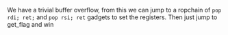 We have a trivial buffer overflow, from this we can jump to a ropchain of `pop rdi; ret;` and `pop rsi; ret` gadgets to
set the registers. Then just jump to get_flag and win
